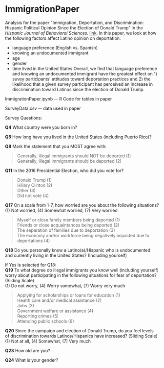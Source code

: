 # ImmigrationPaper
Analysis for the paper "Immigration, Deportation, and Discrimination: Hispanic Political Opinion Since the Election of Donald Trump" in the _Hispanic Journal of Behavioral Sciences_. [link](https://journals.sagepub.com/doi/abs/10.1177/0739986319840717). In this paper, we look at how the following factors affect Latino opinion on deportation:
 - language preference (English vs. Spanish)
 - knowing an undocumented immigrant
 - age
 - gender
 - time lived in the United States
Overall, we find that language preference and knowing an undocumented immigrant have the greatest effect on 1) suvey participants' attitudes toward deportation practices and 2) the likelihood that a given survey participant has perceived an increase in discrimination toward Latinos since the election of Donald Trump. 

ImmigrationPaper.ipynb -- R Code for tables in paper

SurveyData.csv -- data used in paper

Survey Questions:

**Q4** What country were you born in?

**Q5** How long have you lived in the United States (including Puerto Rico)? 

**Q8** Mark the statement that you MOST agree with: 
> Generally, illegal immigrants should NOT be deported (1)<br>
Generally, illegal immigrants should be deported (2)

**Q11** In the 2016 Presidential Election, who did you vote for? 
> Donald Trump (1)<br>
Hillary Clinton (2)<br>
Other (3)<br>
Did not vote (4)

**Q17** On a scale from 1-7, how worried are you about the following situations? <br>
(1) Not worried, (4) Somewhat worried, (7) Very worried 
> Myself or close family members being deported (1)         
Friends or close acquaintances being deported (2)<br>
The separation of families due to deportation (3)<br>
The economy and/or workforce being negatively impacted due to deportations (4)

**Q18** Do you personally know a Latino(a)/Hispanic who is undocumented and currently living in the United States? (Including yourself)

If Yes is selected for Q18: <br>
**Q19** To what degree do illegal immigrants you know well (including yourself) worry about participating in the following situations for fear of deportation? (Sliding Scale) <br>
(1) Do not worry, (4) Worry somewhat, (7) Worry very much 
> Applying for scholarships or loans for education (1) <br>
Health care and/or medical assistance (2) <br>
Jobs (3) <br>
Government welfare or assistance (4) <br>
Reporting crimes (5) <br>
Attending public schools (6)

**Q20** Since the campaign and election of Donald Trump, do you feel levels of discrimination towards Latinos/Hispanics have increased? (Sliding Scale) <br>
(1) Not at all, (4) Somewhat, (7) Very much

**Q23** How old are you?

**Q24** What is your gender?